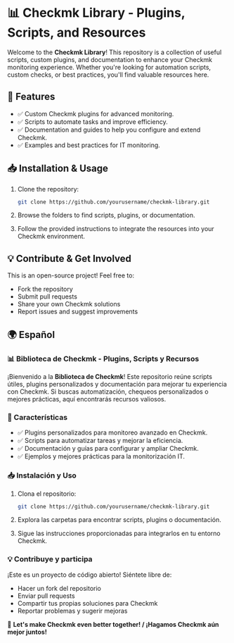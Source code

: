# 📊 Checkmk Library - Plugins, Scripts, and Resources

Welcome to the **Checkmk Library**! This repository is a collection of useful scripts, custom plugins, and documentation to enhance your Checkmk monitoring experience. Whether you're looking for automation scripts, custom checks, or best practices, you'll find valuable resources here.

## 🔹 Features
- ✅ Custom Checkmk plugins for advanced monitoring.
- ✅ Scripts to automate tasks and improve efficiency.
- ✅ Documentation and guides to help you configure and extend Checkmk.
- ✅ Examples and best practices for IT monitoring.

## 📥 Installation & Usage
1. Clone the repository:

   ```sh
   git clone https://github.com/yourusername/checkmk-library.git
   ```
2. Browse the folders to find scripts, plugins, or documentation.
3. Follow the provided instructions to integrate the resources into your Checkmk environment.

## 💡 Contribute & Get Involved
This is an open-source project! Feel free to:
- Fork the repository
- Submit pull requests
- Share your own Checkmk solutions
- Report issues and suggest improvements

## 🌍 Español

### 📊 Biblioteca de Checkmk - Plugins, Scripts y Recursos

¡Bienvenido a la **Biblioteca de Checkmk**! Este repositorio reúne scripts útiles, plugins personalizados y documentación para mejorar tu experiencia con Checkmk. Si buscas automatización, chequeos personalizados o mejores prácticas, aquí encontrarás recursos valiosos.

### 🔹 Características
- ✅ Plugins personalizados para monitoreo avanzado en Checkmk.
- ✅ Scripts para automatizar tareas y mejorar la eficiencia.
- ✅ Documentación y guías para configurar y ampliar Checkmk.
- ✅ Ejemplos y mejores prácticas para la monitorización IT.

### 📥 Instalación y Uso
1. Clona el repositorio:

   ```sh
   git clone https://github.com/yourusername/checkmk-library.git
   ```
2. Explora las carpetas para encontrar scripts, plugins o documentación.
3. Sigue las instrucciones proporcionadas para integrarlos en tu entorno Checkmk.

### 💡 Contribuye y participa
¡Este es un proyecto de código abierto! Siéntete libre de:
- Hacer un fork del repositorio
- Enviar pull requests
- Compartir tus propias soluciones para Checkmk
- Reportar problemas y sugerir mejoras

🚀 **Let's make Checkmk even better together! / ¡Hagamos Checkmk aún mejor juntos!**
